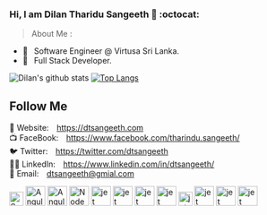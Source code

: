 ### Hi, I am Dilan Tharidu Sangeeth 🐞 :octocat: 

> About Me :
- 🔭  &ensp;Software Engineer @ Virtusa Sri Lanka.
- 🌱  &ensp;Full Stack Developer.

![Dilan's github stats](https://github-readme-stats.vercel.app/api?username=sriThariduSangeeth&show_icons=true&theme=monokai)
[![Top Langs](https://github-readme-stats.vercel.app/api/top-langs/?username=sriThariduSangeeth&theme=monokai&hide=html,css&langs_count=7)](https://github.com/anuraghazra/github-readme-stats)

## Follow Me

🔗 Website:&ensp;&ensp;https://dtsangeeth.com<br/>
📺 FaceBook:&ensp;&ensp;https://www.facebook.com/tharindu.sangeeth/<br/>
🐦 Twitter:&ensp;&ensp;https://twitter.com/dtsangeeth<br/>
👨‍💼 LinkedIn:&ensp;&ensp;https://www.linkedin.com/in/dtsangeeth/<br/>
📧 Email:&ensp;&ensp;dtsangeeth@gmial.com

<p float="left">
  <img src="https://spring.io/images/spring-logo-9146a4d3298760c2e7e49595184e1975.svg" alt="Spring Boot" height="25">
  <img src="https://angular.io/assets/images/logos/angular/angular.svg" alt="Angular 10" height="35">
  <img src="https://jwt.io/img/pic_logo.svg" alt="Angular 10" height="35">
  <img src="https://nodejs.org/static/images/logo.svg" alt="Node" height="35">
  <img src="https://nestjs.com/img/logo_text.svg" alt="jet" height="35">
  <img src="https://graphql.org/img/logo.svg" alt="jet" height="35">
  <img src="https://cdn.rawgit.com/graphile/graphile.github.io/a6225f8c3052df5c276ecef28aeb0cade1aec16a/logos/postgraphile.optimized.svg" alt="jet" height="35">
  <img src="https://developer.apple.com/assets/elements/icons/swift/swift-64x64.png" alt="jet" height="35">
  <img src="https://developer.android.com/images/brand/Android_Robot.png" alt="jet" height="25">
  <img src="https://static-www.elastic.co/v3/assets/bltefdd0b53724fa2ce/blt7c665c2ab90dd251/5bd9e3ad4ed46d9b5fbadd02/icon-elastic-stack-bb.svg" alt="jet" height="35">
  <img src="https://www.mysql.com/common/logos/logo-mysql-170x115.png" alt="jet" height="35">
   <img src="https://www.postgresql.org/media/img/about/press/elephant.png" alt="jet" height="35">
</p>  
